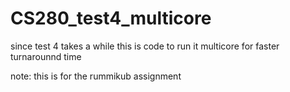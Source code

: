 # CS280_test4_multicore
 since test 4 takes a while this is code to run it multicore for faster turnarounnd time


note: this is for the rummikub assignment

